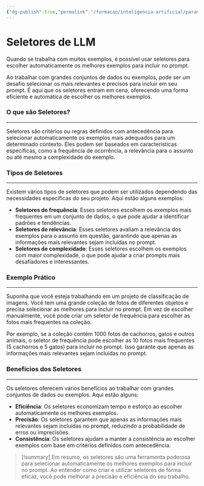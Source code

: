 ```yaml
---
{"dg-publish":true,"permalink":"/formacao/inteligencia-artificial/parametros-de-llm/seletores-de-llm/","title":"Seletores de LLM","metatags":{"description":"oferecem uma forma eficiente e automática de escolher os melhores exemplos."},"tags":["Inteligencia-artificial","LLM"],"noteIcon":"1","updated":"2025-01-20T19:35:08.449-03:00"}
---
```


# Seletores de LLM

Quando se trabalha com muitos exemplos, é possível usar seletores para escolher automaticamente os melhores exemplos para incluir no prompt.

Ao trabalhar com grandes conjuntos de dados ou exemplos, pode ser um desafio selecionar os mais relevantes e precisos para incluir em seu prompt. É aqui que os seletores entram em cena, oferecendo uma forma eficiente e automática de escolher os melhores exemplos.

### **O que são Seletores?**

------------------------

Seletores são critérios ou regras definidos com antecedência para selecionar automaticamente os exemplos mais adequados para um determinado contexto. Eles podem ser baseados em características específicas, como a frequência de ocorrência, a relevância para o assunto ou até mesmo a complexidade do exemplo.

### **Tipos de Seletores**

----------------------

Existem vários tipos de seletores que podem ser utilizados dependendo das necessidades específicas do seu projeto. Aqui estão alguns exemplos:

- **Seletores de frequência**: Esses seletores escolhem os exemplos mais frequentes em um conjunto de dados, o que pode ajudar a identificar padrões e tendências.
- **Seletores de relevância**: Esses seletores avaliam a relevância dos exemplos para o assunto em questão, garantindo que apenas as informações mais relevantes sejam incluídas no prompt.
- **Seletores de complexidade**: Esses seletores escolhem os exemplos com maior complexidade, o que pode ajudar a criar prompts mais desafiadores e interessantes.

### **Exemplo Prático**

-------------------

Suponha que você esteja trabalhando em um projeto de classificação de imagens. Você tem uma grande coleção de fotos de diferentes objetos e precisa selecionar as melhores para incluir no prompt. Em vez de escolher manualmente, você pode criar um seletor de frequência para escolher as fotos mais frequentes na coleção.

Por exemplo, se a coleção contém 1000 fotos de cachorros, gatos e outros animais, o seletor de frequência pode escolher as 10 fotos mais frequentes (5 cachorros e 5 gatos) para incluir no prompt. Isso garante que apenas as informações mais relevantes sejam incluídas no prompt.

### **Benefícios dos Seletores**

---------------------------

Os seletores oferecem vários benefícios ao trabalhar com grandes conjuntos de dados ou exemplos. Aqui estão alguns:

- **Eficiência**: Os seletores economizam tempo e esforço ao escolher automaticamente os melhores exemplos.
- **Precisão**: Os seletores garantem que apenas as informações mais relevantes sejam incluídas no prompt, reduzindo a probabilidade de erros ou imprecisões.
- **Consistência**: Os seletores ajudam a manter a consistência ao escolher exemplos com base em critérios definidos com antecedência.

> [!summary] Em resumo, os seletores são uma ferramenta poderosa para selecionar automaticamente os melhores exemplos para incluir no prompt. Ao entender como criar e utilizar seletores de forma eficaz, você pode melhorar a precisão e eficiência do seu trabalho.
